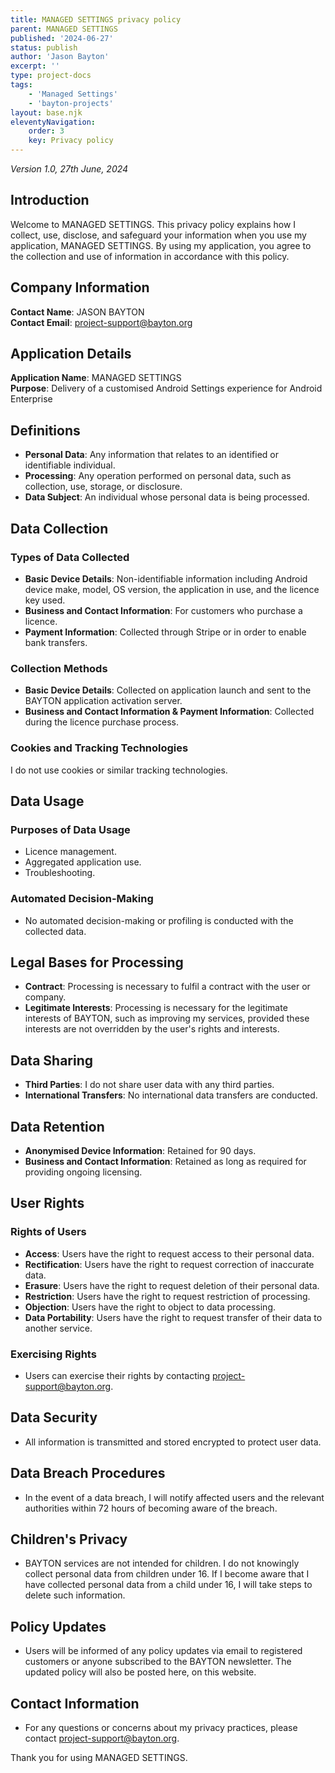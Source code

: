 ```yaml
---
title: MANAGED SETTINGS privacy policy
parent: MANAGED SETTINGS
published: '2024-06-27'
status: publish
author: 'Jason Bayton'
excerpt: ''
type: project-docs
tags: 
    - 'Managed Settings'
    - 'bayton-projects'
layout: base.njk
eleventyNavigation: 
    order: 3
    key: Privacy policy
---
```

_Version 1.0, 27th June, 2024_

## Introduction
Welcome to MANAGED SETTINGS. This privacy policy explains how I collect, use, disclose, and safeguard your information when you use my application, MANAGED SETTINGS. By using my application, you agree to the collection and use of information in accordance with this policy.

## Company Information
**Contact Name**: JASON BAYTON  
**Contact Email**: [project-support@bayton.org](mailto:project-support@bayton.org)

## Application Details
**Application Name**: MANAGED SETTINGS  
**Purpose**: Delivery of a customised Android Settings experience for Android Enterprise

## Definitions
- **Personal Data**: Any information that relates to an identified or identifiable individual.
- **Processing**: Any operation performed on personal data, such as collection, use, storage, or disclosure.
- **Data Subject**: An individual whose personal data is being processed.

## Data Collection
### Types of Data Collected
- **Basic Device Details**: Non-identifiable information including Android device make, model, OS version, the application in use, and the licence key used.
- **Business and Contact Information**: For customers who purchase a licence.
- **Payment Information**: Collected through Stripe or in order to enable bank transfers.

### Collection Methods
- **Basic Device Details**: Collected on application launch and sent to the BAYTON application activation server.
- **Business and Contact Information & Payment Information**: Collected during the licence purchase process.

### Cookies and Tracking Technologies
I do not use cookies or similar tracking technologies.

## Data Usage
### Purposes of Data Usage
- Licence management.
- Aggregated application use.
- Troubleshooting.

### Automated Decision-Making
- No automated decision-making or profiling is conducted with the collected data.

## Legal Bases for Processing
- **Contract**: Processing is necessary to fulfil a contract with the user or company.
- **Legitimate Interests**: Processing is necessary for the legitimate interests of BAYTON, such as improving my services, provided these interests are not overridden by the user's rights and interests.

## Data Sharing
- **Third Parties**: I do not share user data with any third parties.
- **International Transfers**: No international data transfers are conducted.

## Data Retention
- **Anonymised Device Information**: Retained for 90 days.
- **Business and Contact Information**: Retained as long as required for providing ongoing licensing.

## User Rights
### Rights of Users
- **Access**: Users have the right to request access to their personal data.
- **Rectification**: Users have the right to request correction of inaccurate data.
- **Erasure**: Users have the right to request deletion of their personal data.
- **Restriction**: Users have the right to request restriction of processing.
- **Objection**: Users have the right to object to data processing.
- **Data Portability**: Users have the right to request transfer of their data to another service.

### Exercising Rights
- Users can exercise their rights by contacting [project-support@bayton.org](mailto:project-support@bayton.org).

## Data Security
- All information is transmitted and stored encrypted to protect user data.

## Data Breach Procedures
- In the event of a data breach, I will notify affected users and the relevant authorities within 72 hours of becoming aware of the breach.

## Children's Privacy
- BAYTON services are not intended for children. I do not knowingly collect personal data from children under 16. If I become aware that I have collected personal data from a child under 16, I will take steps to delete such information.

## Policy Updates
- Users will be informed of any policy updates via email to registered customers or anyone subscribed to the BAYTON newsletter. The updated policy will also be posted here, on this website.

## Contact Information
- For any questions or concerns about my privacy practices, please contact [project-support@bayton.org](mailto:project-support@bayton.org).

Thank you for using MANAGED SETTINGS.